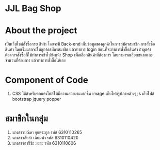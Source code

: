 # JJL Bag Shop
# About the project
เป็นเว็บไซต์สั่งซื้อกระเป๋าผ้า โดยจะมี Back-end เก็บข้อมูลของลูกค้าในการสมัครสมาชิก การสั่งซื้อสินค้า
โดยเริ่มแรกจะให้ลูกค้าสมัครสมาชิก แล้วทำการ login ก่อนที่จะทำการสั่งซื้อสินค้า ถ้าลูกค้าต้องการสั่งซื้อก็ให้ทำการเข้าไปยังหน้า Shop เพื่อเลือกสินค้าที่ต้องการ โดยสามารถเลือกขนาดและจำนวนที่ต้องการ แล้วทำการสั่งซื้อได้เลย

# Component of Code
1. CSS ใช้สำหรับตกแต่งไฟล์ให้มีความสวยงามมากขึ้น
image เก็บไฟล์รูปภาพต่างๆ
js เก็บไฟล์ bootstrap jquery popper




# สมาชิกในกลุ่ม
1. นางสาวปณิดา อุยตระกูล รหัส 6310110265
2. นางสาวลัยล่า เนียมนำ  รหัส 6310110420
3. นางสาวฮาซีซ๊ะ มะสะ   รหัส 6310110606
